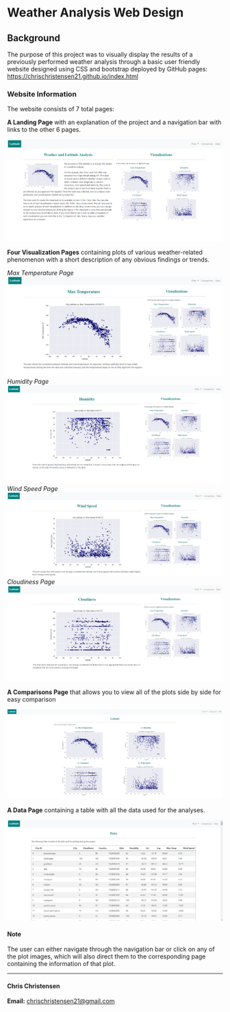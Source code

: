# Weather Analysis Web Design

## Background

The purpose of this project was to visually display the results of a previously performed weather analysis through a basic user friendly website designed using CSS and bootstrap deployed by GitHub pages: https://chrischristensen21.github.io/index.html

### Website Information

The website consists of 7 total pages:

**A Landing Page** with an explanation of the project and a navigation bar with links to the other 6 pages. 

![Landing Page](https://github.com/chrischristensen21/Weather-Analysis-Web-Design/blob/main/Images/Landing%20Page.png)

**Four Visualization Pages** containing plots of various weather-related phenomenon with a short description of any obvious findings or trends.

*Max Temperature Page*
![Max Temp Page](https://github.com/chrischristensen21/Weather-Analysis-Web-Design/blob/main/Images/Max%20Temp%20Visualization%20Page.png)
*Humidity Page*
![Humidity Page](https://github.com/chrischristensen21/Weather-Analysis-Web-Design/blob/main/Images/Humidity%20Visualization%20Page.png)
*Wind Speed Page*
![Wind Speed Page](https://github.com/chrischristensen21/Weather-Analysis-Web-Design/blob/main/Images/Wind%20Speed%20Page.png)
*Cloudiness Page*
![Cloudiness Page](https://github.com/chrischristensen21/Weather-Analysis-Web-Design/blob/main/Images/Cloudiness%20Visualization%20Page.png)

**A Comparisons Page** that allows you to  view all of the plots side by side for easy comparison

![Comparisons Page](https://github.com/chrischristensen21/Weather-Analysis-Web-Design/blob/main/Images/Comparison%20Page.png)

**A Data Page** containing a table with all the data used for the analyses.

![Data Page](https://github.com/chrischristensen21/Weather-Analysis-Web-Design/blob/main/Images/Data%20Page.png)

#### Note
The user can either navigate through the navigation bar or click on any of the plot images, which will also direct them to the corresponding page containing the information of that plot.

---

#### Chris Christensen

**Email:** chrischristensen21@gmail.com

